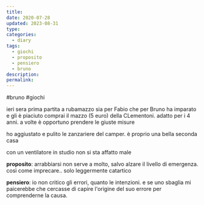 ```yaml
---
title: 
date: 2020-07-28
updated: 2023-08-31
type: 
categories:
  - diary
tags:
  - giochi
  - proposito
  - pensiero
  - bruno
description: 
permalink: 
---
```

#bruno #giochi

ieri sera prima partita a rubamazzo sia per Fabio che per Bruno
ha imparato e gli è piaciuto
comprai il mazzo (5 euro) della CLementoni. adatto per i 4 anni. a volte è opportuno prendere le giuste misure

ho aggiustato e pulito le zanzariere del camper. è proprio una bella seconda casa

con un ventilatore in studio non si sta affatto male

**proposito**: arrabbiarsi non serve a molto, salvo alzare il livello di emergenza. così come imprecare.. solo leggermente catartico

**pensiero**: io non critico gli errori, quanto le intenzioni.
e se uno sbaglia mi paicerebbe che cercasse di capire l'origine del suo errore per comprenderne la causa.